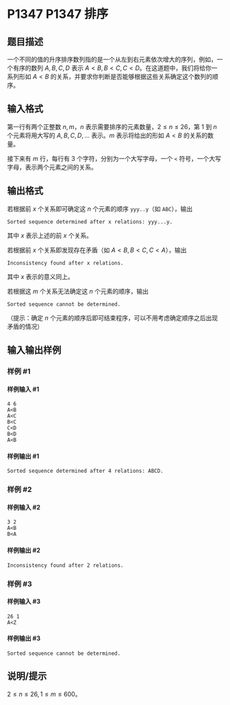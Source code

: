 # P1347 P1347 排序

## 题目描述

一个不同的值的升序排序数列指的是一个从左到右元素依次增大的序列，例如，一个有序的数列 $A,B,C,D$ 表示 $A<B,B<C,C<D$。在这道题中，我们将给你一系列形如 $A<B$ 的关系，并要求你判断是否能够根据这些关系确定这个数列的顺序。

## 输入格式

第一行有两个正整数 $n,m$，$n$ 表示需要排序的元素数量，$2\leq n\leq 26$，第 $1$ 到 $n$ 个元素将用大写的 $A,B,C,D,\dots$ 表示。$m$ 表示将给出的形如 $A<B$ 的关系的数量。

接下来有 $m$ 行，每行有 $3$ 个字符，分别为一个大写字母，一个 `<` 符号，一个大写字母，表示两个元素之间的关系。

## 输出格式

若根据前 $x$ 个关系即可确定这 $n$ 个元素的顺序 `yyy..y`（如 `ABC`），输出

`Sorted sequence determined after x relations: yyy...y.`

其中 $x$ 表示上述的前 $x$ 个关系。

若根据前 $x$ 个关系即发现存在矛盾（如 $A<B,B<C,C<A$），输出

`Inconsistency found after x relations.`

其中 $x$ 表示的意义同上。

若根据这 $m$ 个关系无法确定这 $n$ 个元素的顺序，输出

`Sorted sequence cannot be determined.`

（提示：确定 $n$ 个元素的顺序后即可结束程序，可以不用考虑确定顺序之后出现矛盾的情况）

## 输入输出样例

### 样例 #1

#### 样例输入 #1

```
4 6
A<B
A<C
B<C
C<D
B<D
A<B
```

#### 样例输出 #1

```
Sorted sequence determined after 4 relations: ABCD.
```

### 样例 #2

#### 样例输入 #2

```
3 2
A<B
B<A
```

#### 样例输出 #2

```
Inconsistency found after 2 relations.
```

### 样例 #3

#### 样例输入 #3

```
26 1
A<Z
```

#### 样例输出 #3

```
Sorted sequence cannot be determined.
```

## 说明/提示

$2 \leq n \leq 26,1 \leq m \leq 600$。
